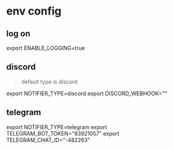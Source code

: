 # env config
## log on
export ENABLE_LOGGING=true

## discord
>default type is discord

export NOTIFIER_TYPE=discord
export DISCORD_WEBHOOK=""

## telegram
export NOTIFIER_TYPE=telegram
export TELEGRAM_BOT_TOKEN="83921057"
export TELEGRAM_CHAT_ID="-482263"